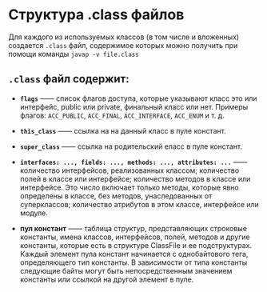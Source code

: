 # Структура .class файлов

Для каждого из используемых классов (в том числе и вложенных) создается `.class` файл, содержимое которых можно получить при помощи команды `javap -v file.class`

## `.class` файл содержит:

 - **`flags`** —— список флагов доступа, которые указывают класс это или интерфейс, public или private, финальный класс или нет. Примеры флагов: `ACC_PUBLIC`, `ACC_FINAL`, `ACC_INTERFACE`, `ACC_ENUM` и т. д.

 - **`this_class`** —— ссылка на на данный класс в пуле констант.

 - **`super_class`** —— ссылка на родительский еласс в пуле констант.

 - **`interfaces: ..., fields: ..., methods: ..., attributes: ...`** —— количество интерфейсов, реализованных классом; количество полей в классе или интерфейсе; количество методов в классе или интерфейсе. Это число включает только методы, которые явно определены в классе, без методов, унаследованных от суперклассов; количество атрибутов в этом классе, интерфейсе или модуле. 

- **пул констант** —— таблица структур, представляющих строковые константы, имена классов, интерфейсов, полей, методов и другие константы, которые есть в структуре ClassFile и ее подструктурах. Каждый элемент пула констант начинается с однобайтового тега, определяющего тип константы. В зависимости от типа константы следующие байты могут быть непосредственным значением константы или ссылкой на другой элемент в пуле.

